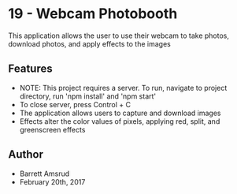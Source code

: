 # 19 - Webcam Photobooth

This application allows the user to use their webcam to take photos, download photos, and apply effects to the images

## Features

- NOTE: This project requires a server.  To run, navigate to project directory, run 'npm install' and 'npm start'
- To close server, press Control + C
- The application allows users to capture and download images
- Effects alter the color values of pixels, applying red, split, and greenscreen effects

## Author

- Barrett Amsrud
- February 20th, 2017
